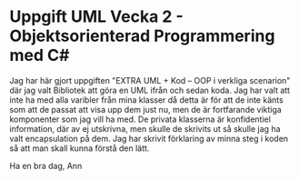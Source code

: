 # Uppgift UML Vecka 2 - Objektsorienterad Programmering med C#

Jag har här gjort uppgiften "EXTRA UML + Kod – OOP i verkliga scenarion" där jag valt Bibliotek att göra en UML ifrån och sedan koda.
Jag har valt att inte ha med alla varibler från mina klasser då detta är för att de inte känts som att de passat att visa upp dem
just nu, men de är fortfarande viktiga komponenter som jag vill ha med. De privata klasserna är konfidentiel information, där av ej utskrivna,
men skulle de skrivits ut så skulle jag ha valt encapsulation på dem.
Jag har skrivit förklaring av minna steg i koden så att man skall kunna förstå den lätt.

Ha en bra dag, Ann

